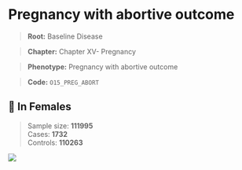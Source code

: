# Pregnancy with abortive outcome

> **Root:** Baseline Disease  

> **Chapter:** Chapter XV- Pregnancy  

> **Phenotype:** Pregnancy with abortive outcome  

> **Code:** `O15_PREG_ABORT`

## 👩 In Females  
> Sample size: **111995**  
> Cases: **1732**  
> Controls: **110263**
<img src="/Disease/Figures/ALL/Baseline/O15_PREG_ABORT.png"/>
<CsvTable src="/Disease/Data/ALL/Baseline/LG_O15_PREG_ABORT.csv" label="🔍 View full results" />
